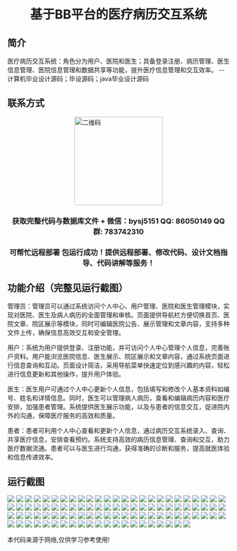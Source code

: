 <p><h1 align="center">基于BB平台的医疗病历交互系统</h1></p>

## 简介
医疗病历交互系统：角色分为用户、医院和医生；具备登录注册、病历管理、医生信息管理、医院信息管理和数据共享等功能，提升医疗信息管理和交互效率。    --计算机毕业设计源码；毕设源码；java毕业设计源码


## 联系方式
<img src="https://bs-1329754181.cos.ap-shanghai.myqcloud.com/wx.jpg" alt="二维码" style="display: block; margin: 0 auto;" width="200px">
<p><h3 align="center">获取完整代码与数据库文件 + 微信：bysj5151 QQ: 86050149 QQ群: 783742310</h3></p>
<p><h3 align="center">可帮忙远程部署 包运行成功！提供远程部署、修改代码、设计文档指导、代码讲解等服务！</h3></p>

## 功能介绍（完整见运行截图）
管理员：管理员可以通过系统访问个人中心、用户管理、医院和医生管理模块，实现对医院、医生及病人病历的全面管理和审核。页面提供导航栏方便切换首页、医院文章、院区展示等模块，同时可编辑医院公告、展示管理和文章内容，支持多种文件上传，确保信息高效交互和安全管理。

用户：系统为用户提供登录、注册功能，并可访问个人中心管理个人信息，完善账户资料。用户能浏览医院信息、医生展示、院区展示和文章内容，通过系统页面进行信息查询和互动。页面设计简洁，采用导航菜单快速定位到感兴趣的内容，轻松进行信息更新和其他操作，提升用户体验。

医生：医生用户可通过个人中心更新个人信息，包括填写和修改个人基本资料如编号、姓名和详情信息。同时，医生可以管理病人病历，查看和编辑病历内容和医疗安排，加强患者管理。系统提供医生展示功能，以及与患者的信息交互，促进院内外的沟通，保障医疗服务的高效和质量。

患者：患者可利用个人中心查看和更新个人信息，通过病历交互系统录入、查询、共享医疗信息，安排查看预约。系统支持高效的病历信息管理、查询和交互，助力医疗数据流通。患者可以与医生进行沟通，获得准确的诊断和服务，提高就医体验和信息传递效率。


## 运行截图
![](https://bs-1329754181.cos.ap-shanghai.myqcloud.com/spring/B2BPlatformMedicalRecordInteractionSystem/img/001.jpg)
![](https://bs-1329754181.cos.ap-shanghai.myqcloud.com/spring/B2BPlatformMedicalRecordInteractionSystem/img/002.jpg)
![](https://bs-1329754181.cos.ap-shanghai.myqcloud.com/spring/B2BPlatformMedicalRecordInteractionSystem/img/003.jpg)
![](https://bs-1329754181.cos.ap-shanghai.myqcloud.com/spring/B2BPlatformMedicalRecordInteractionSystem/img/004.jpg)
![](https://bs-1329754181.cos.ap-shanghai.myqcloud.com/spring/B2BPlatformMedicalRecordInteractionSystem/img/005.jpg)
![](https://bs-1329754181.cos.ap-shanghai.myqcloud.com/spring/B2BPlatformMedicalRecordInteractionSystem/img/006.jpg)
![](https://bs-1329754181.cos.ap-shanghai.myqcloud.com/spring/B2BPlatformMedicalRecordInteractionSystem/img/007.jpg)
![](https://bs-1329754181.cos.ap-shanghai.myqcloud.com/spring/B2BPlatformMedicalRecordInteractionSystem/img/008.jpg)
![](https://bs-1329754181.cos.ap-shanghai.myqcloud.com/spring/B2BPlatformMedicalRecordInteractionSystem/img/009.jpg)
![](https://bs-1329754181.cos.ap-shanghai.myqcloud.com/spring/B2BPlatformMedicalRecordInteractionSystem/img/010.jpg)
![](https://bs-1329754181.cos.ap-shanghai.myqcloud.com/spring/B2BPlatformMedicalRecordInteractionSystem/img/011.jpg)
![](https://bs-1329754181.cos.ap-shanghai.myqcloud.com/spring/B2BPlatformMedicalRecordInteractionSystem/img/012.jpg)
![](https://bs-1329754181.cos.ap-shanghai.myqcloud.com/spring/B2BPlatformMedicalRecordInteractionSystem/img/013.jpg)
![](https://bs-1329754181.cos.ap-shanghai.myqcloud.com/spring/B2BPlatformMedicalRecordInteractionSystem/img/014.jpg)
![](https://bs-1329754181.cos.ap-shanghai.myqcloud.com/spring/B2BPlatformMedicalRecordInteractionSystem/img/015.jpg)
![](https://bs-1329754181.cos.ap-shanghai.myqcloud.com/spring/B2BPlatformMedicalRecordInteractionSystem/img/016.jpg)
![](https://bs-1329754181.cos.ap-shanghai.myqcloud.com/spring/B2BPlatformMedicalRecordInteractionSystem/img/017.jpg)
![](https://bs-1329754181.cos.ap-shanghai.myqcloud.com/spring/B2BPlatformMedicalRecordInteractionSystem/img/018.jpg)
![](https://bs-1329754181.cos.ap-shanghai.myqcloud.com/spring/B2BPlatformMedicalRecordInteractionSystem/img/019.jpg)
![](https://bs-1329754181.cos.ap-shanghai.myqcloud.com/spring/B2BPlatformMedicalRecordInteractionSystem/img/020.jpg)
![](https://bs-1329754181.cos.ap-shanghai.myqcloud.com/spring/B2BPlatformMedicalRecordInteractionSystem/img/021.jpg)
![](https://bs-1329754181.cos.ap-shanghai.myqcloud.com/spring/B2BPlatformMedicalRecordInteractionSystem/img/022.jpg)
![](https://bs-1329754181.cos.ap-shanghai.myqcloud.com/spring/B2BPlatformMedicalRecordInteractionSystem/img/023.jpg)
![](https://bs-1329754181.cos.ap-shanghai.myqcloud.com/spring/B2BPlatformMedicalRecordInteractionSystem/img/024.jpg)
![](https://bs-1329754181.cos.ap-shanghai.myqcloud.com/spring/B2BPlatformMedicalRecordInteractionSystem/img/025.jpg)
![](https://bs-1329754181.cos.ap-shanghai.myqcloud.com/spring/B2BPlatformMedicalRecordInteractionSystem/img/026.jpg)
![](https://bs-1329754181.cos.ap-shanghai.myqcloud.com/spring/B2BPlatformMedicalRecordInteractionSystem/img/027.jpg)
![](https://bs-1329754181.cos.ap-shanghai.myqcloud.com/spring/B2BPlatformMedicalRecordInteractionSystem/img/028.jpg)
![](https://bs-1329754181.cos.ap-shanghai.myqcloud.com/spring/B2BPlatformMedicalRecordInteractionSystem/img/029.jpg)
![](https://bs-1329754181.cos.ap-shanghai.myqcloud.com/spring/B2BPlatformMedicalRecordInteractionSystem/img/030.jpg)
![](https://bs-1329754181.cos.ap-shanghai.myqcloud.com/spring/B2BPlatformMedicalRecordInteractionSystem/img/031.jpg)
![](https://bs-1329754181.cos.ap-shanghai.myqcloud.com/spring/B2BPlatformMedicalRecordInteractionSystem/img/032.jpg)
![](https://bs-1329754181.cos.ap-shanghai.myqcloud.com/spring/B2BPlatformMedicalRecordInteractionSystem/img/033.jpg)
![](https://bs-1329754181.cos.ap-shanghai.myqcloud.com/spring/B2BPlatformMedicalRecordInteractionSystem/img/034.jpg)
![](https://bs-1329754181.cos.ap-shanghai.myqcloud.com/spring/B2BPlatformMedicalRecordInteractionSystem/img/035.jpg)
![](https://bs-1329754181.cos.ap-shanghai.myqcloud.com/spring/B2BPlatformMedicalRecordInteractionSystem/img/036.jpg)
![](https://bs-1329754181.cos.ap-shanghai.myqcloud.com/spring/B2BPlatformMedicalRecordInteractionSystem/img/037.jpg)
![](https://bs-1329754181.cos.ap-shanghai.myqcloud.com/spring/B2BPlatformMedicalRecordInteractionSystem/img/038.jpg)
![](https://bs-1329754181.cos.ap-shanghai.myqcloud.com/spring/B2BPlatformMedicalRecordInteractionSystem/img/039.jpg)
![](https://bs-1329754181.cos.ap-shanghai.myqcloud.com/spring/B2BPlatformMedicalRecordInteractionSystem/img/040.jpg)
![](https://bs-1329754181.cos.ap-shanghai.myqcloud.com/spring/B2BPlatformMedicalRecordInteractionSystem/img/041.jpg)
![](https://bs-1329754181.cos.ap-shanghai.myqcloud.com/spring/B2BPlatformMedicalRecordInteractionSystem/img/042.jpg)
![](https://bs-1329754181.cos.ap-shanghai.myqcloud.com/spring/B2BPlatformMedicalRecordInteractionSystem/img/043.jpg)
![](https://bs-1329754181.cos.ap-shanghai.myqcloud.com/spring/B2BPlatformMedicalRecordInteractionSystem/img/044.jpg)
![](https://bs-1329754181.cos.ap-shanghai.myqcloud.com/spring/B2BPlatformMedicalRecordInteractionSystem/img/045.jpg)
![](https://bs-1329754181.cos.ap-shanghai.myqcloud.com/spring/B2BPlatformMedicalRecordInteractionSystem/img/046.jpg)
![](https://bs-1329754181.cos.ap-shanghai.myqcloud.com/spring/B2BPlatformMedicalRecordInteractionSystem/img/047.jpg)
![](https://bs-1329754181.cos.ap-shanghai.myqcloud.com/spring/B2BPlatformMedicalRecordInteractionSystem/img/048.jpg)
![](https://bs-1329754181.cos.ap-shanghai.myqcloud.com/spring/B2BPlatformMedicalRecordInteractionSystem/img/049.jpg)
![](https://bs-1329754181.cos.ap-shanghai.myqcloud.com/spring/B2BPlatformMedicalRecordInteractionSystem/img/050.jpg)
![](https://bs-1329754181.cos.ap-shanghai.myqcloud.com/spring/B2BPlatformMedicalRecordInteractionSystem/img/051.jpg)
![](https://bs-1329754181.cos.ap-shanghai.myqcloud.com/spring/B2BPlatformMedicalRecordInteractionSystem/img/052.jpg)
![](https://bs-1329754181.cos.ap-shanghai.myqcloud.com/spring/B2BPlatformMedicalRecordInteractionSystem/img/053.jpg)
![](https://bs-1329754181.cos.ap-shanghai.myqcloud.com/spring/B2BPlatformMedicalRecordInteractionSystem/img/054.jpg)
![](https://bs-1329754181.cos.ap-shanghai.myqcloud.com/spring/B2BPlatformMedicalRecordInteractionSystem/img/055.jpg)
![](https://bs-1329754181.cos.ap-shanghai.myqcloud.com/spring/B2BPlatformMedicalRecordInteractionSystem/img/056.jpg)
![](https://bs-1329754181.cos.ap-shanghai.myqcloud.com/spring/B2BPlatformMedicalRecordInteractionSystem/img/057.jpg)
![](https://bs-1329754181.cos.ap-shanghai.myqcloud.com/spring/B2BPlatformMedicalRecordInteractionSystem/img/058.jpg)
![](https://bs-1329754181.cos.ap-shanghai.myqcloud.com/spring/B2BPlatformMedicalRecordInteractionSystem/img/059.jpg)
![](https://bs-1329754181.cos.ap-shanghai.myqcloud.com/spring/B2BPlatformMedicalRecordInteractionSystem/img/060.jpg)
![](https://bs-1329754181.cos.ap-shanghai.myqcloud.com/spring/B2BPlatformMedicalRecordInteractionSystem/img/061.jpg)
![](https://bs-1329754181.cos.ap-shanghai.myqcloud.com/spring/B2BPlatformMedicalRecordInteractionSystem/img/062.jpg)
![](https://bs-1329754181.cos.ap-shanghai.myqcloud.com/spring/B2BPlatformMedicalRecordInteractionSystem/img/063.jpg)
![](https://bs-1329754181.cos.ap-shanghai.myqcloud.com/spring/B2BPlatformMedicalRecordInteractionSystem/img/064.jpg)
![](https://bs-1329754181.cos.ap-shanghai.myqcloud.com/spring/B2BPlatformMedicalRecordInteractionSystem/img/065.jpg)
![](https://bs-1329754181.cos.ap-shanghai.myqcloud.com/spring/B2BPlatformMedicalRecordInteractionSystem/img/066.jpg)
![](https://bs-1329754181.cos.ap-shanghai.myqcloud.com/spring/B2BPlatformMedicalRecordInteractionSystem/img/067.jpg)
![](https://bs-1329754181.cos.ap-shanghai.myqcloud.com/spring/B2BPlatformMedicalRecordInteractionSystem/img/068.jpg)
![](https://bs-1329754181.cos.ap-shanghai.myqcloud.com/spring/B2BPlatformMedicalRecordInteractionSystem/img/069.jpg)
![](https://bs-1329754181.cos.ap-shanghai.myqcloud.com/spring/B2BPlatformMedicalRecordInteractionSystem/img/070.jpg)
![](https://bs-1329754181.cos.ap-shanghai.myqcloud.com/spring/B2BPlatformMedicalRecordInteractionSystem/img/071.jpg)
![](https://bs-1329754181.cos.ap-shanghai.myqcloud.com/spring/B2BPlatformMedicalRecordInteractionSystem/img/072.jpg)
![](https://bs-1329754181.cos.ap-shanghai.myqcloud.com/spring/B2BPlatformMedicalRecordInteractionSystem/img/073.jpg)
![](https://bs-1329754181.cos.ap-shanghai.myqcloud.com/spring/B2BPlatformMedicalRecordInteractionSystem/img/074.jpg)
![](https://bs-1329754181.cos.ap-shanghai.myqcloud.com/spring/B2BPlatformMedicalRecordInteractionSystem/img/075.jpg)
![](https://bs-1329754181.cos.ap-shanghai.myqcloud.com/spring/B2BPlatformMedicalRecordInteractionSystem/img/076.jpg)
![](https://bs-1329754181.cos.ap-shanghai.myqcloud.com/spring/B2BPlatformMedicalRecordInteractionSystem/img/077.jpg)
![](https://bs-1329754181.cos.ap-shanghai.myqcloud.com/spring/B2BPlatformMedicalRecordInteractionSystem/img/078.jpg)
![](https://bs-1329754181.cos.ap-shanghai.myqcloud.com/spring/B2BPlatformMedicalRecordInteractionSystem/img/079.jpg)
![](https://bs-1329754181.cos.ap-shanghai.myqcloud.com/spring/B2BPlatformMedicalRecordInteractionSystem/img/080.jpg)
![](https://bs-1329754181.cos.ap-shanghai.myqcloud.com/spring/B2BPlatformMedicalRecordInteractionSystem/img/081.jpg)
![](https://bs-1329754181.cos.ap-shanghai.myqcloud.com/spring/B2BPlatformMedicalRecordInteractionSystem/img/082.jpg)
![](https://bs-1329754181.cos.ap-shanghai.myqcloud.com/spring/B2BPlatformMedicalRecordInteractionSystem/img/083.jpg)
![](https://bs-1329754181.cos.ap-shanghai.myqcloud.com/spring/B2BPlatformMedicalRecordInteractionSystem/img/084.jpg)
![](https://bs-1329754181.cos.ap-shanghai.myqcloud.com/spring/B2BPlatformMedicalRecordInteractionSystem/img/085.jpg)
![](https://bs-1329754181.cos.ap-shanghai.myqcloud.com/spring/B2BPlatformMedicalRecordInteractionSystem/img/086.jpg)
![](https://bs-1329754181.cos.ap-shanghai.myqcloud.com/spring/B2BPlatformMedicalRecordInteractionSystem/img/087.jpg)
![](https://bs-1329754181.cos.ap-shanghai.myqcloud.com/spring/B2BPlatformMedicalRecordInteractionSystem/img/088.jpg)
![](https://bs-1329754181.cos.ap-shanghai.myqcloud.com/spring/B2BPlatformMedicalRecordInteractionSystem/img/089.jpg)
![](https://bs-1329754181.cos.ap-shanghai.myqcloud.com/spring/B2BPlatformMedicalRecordInteractionSystem/img/090.jpg)
![](https://bs-1329754181.cos.ap-shanghai.myqcloud.com/spring/B2BPlatformMedicalRecordInteractionSystem/img/091.jpg)
![](https://bs-1329754181.cos.ap-shanghai.myqcloud.com/spring/B2BPlatformMedicalRecordInteractionSystem/img/092.jpg)
![](https://bs-1329754181.cos.ap-shanghai.myqcloud.com/spring/B2BPlatformMedicalRecordInteractionSystem/img/093.jpg)
![](https://bs-1329754181.cos.ap-shanghai.myqcloud.com/spring/B2BPlatformMedicalRecordInteractionSystem/img/094.jpg)
![](https://bs-1329754181.cos.ap-shanghai.myqcloud.com/spring/B2BPlatformMedicalRecordInteractionSystem/img/095.jpg)
![](https://bs-1329754181.cos.ap-shanghai.myqcloud.com/spring/B2BPlatformMedicalRecordInteractionSystem/img/096.jpg)

<p>本代码来源于网络,仅供学习参考使用!</p>
